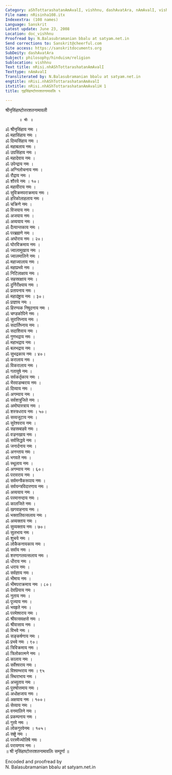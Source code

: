 ```yaml
---
Category: aShTottarashatanAmAvalI, vishhnu, dashAvatAra, nAmAvalI, vishnu
File name: nRisinha108.itx
Indexextra: (108 names)
Language: Sanskrit
Latest update: June 23, 2008
Location: doc_vishhnu
Proofread by: N.Balasubramanian bbalu at satyam.net.in
Send corrections to: Sanskrit@cheerful.com
Site access: https://sanskritdocuments.org
SubDeity: dashAvatAra
Subject: philosophy/hinduism/religion
Sublocation: vishhnu
Text title: nRisi.nhAShTottarashatanAmAvalI
Texttype: nAmAvalI
Transliterated by: N.Balasubramanian bbalu at satyam.net.in
engtitle: nRisi.nhAShTottarashatanAmAvalI
itxtitle: nRisi.nhAShTottarashatanAmAvaliH 1
title: नृइसिंहाष्टोत्तरशतनामावलिः १

---
```

  
 श्रीनृसिंहाष्टोत्तरशतनामावली   
  
          ॥ श्रीः ॥  
  
ॐ श्रीनृसिंहाय नमः ।  
ॐ महासिंहाय नमः ।  
ॐ दिव्यसिंहाय नमः ।  
ॐ महाबलाय नमः ।  
ॐ उग्रसिंहाय नमः ।  
ॐ महादेवाय नमः ।  
ॐ उपेन्द्राय नमः ।  
ॐ अग्निलोचनाय नमः ।  
ॐ रौद्राय नमः ।  
ॐ शौरये नमः । १०।  
ॐ महावीराय नमः ।  
ॐ सुविक्रमपराक्रमाय नमः ।  
ॐ हरिकोलाहलाय नमः ।  
ॐ चक्रिणे नमः ।  
ॐ विजयाय नमः ।  
ॐ अजयाय नमः ।  
ॐ अव्ययाय नमः ।  
ॐ दैत्यान्तकाय नमः ।  
ॐ परब्रह्मणे नमः ।  
ॐ अघोराय नमः । २०।  
ॐ घोरविक्रमाय नमः ।  
ॐ ज्वालामुखाय नमः ।  
ॐ ज्वालमालिने नमः ।  
ॐ महाज्वालाय नमः ।  
ॐ महाप्रभवे नमः ।  
ॐ निटिलाक्षाय नमः ।  
ॐ सहस्राक्षाय नमः ।  
ॐ दुर्निरीक्ष्याय नमः ।  
ॐ प्रतापनाय नमः ।  
ॐ महादंष्ट्राय नमः । ३०।  
ॐ प्राज्ञाय नमः ।  
ॐ हिरण्यक निषूदनाय नमः ।  
ॐ चण्डकोपिने नमः ।  
ॐ सुरारिघ्नाय नमः ।  
ॐ सदार्तिघ्नाय नमः ।  
ॐ सदाशिवाय नमः ।  
ॐ गुणभद्राय नमः ।  
ॐ महाभद्राय नमः ।  
ॐ बलभद्राय नमः ।  
ॐ सुभद्रकाय नमः । ४०।  
ॐ करालाय नमः ।  
ॐ विकरालाय नमः ।  
ॐ गतायुषे नमः ।  
ॐ सर्वकर्तृकाय नमः ।  
ॐ भैरवाडम्बराय नमः ।  
ॐ दिव्याय नमः ।  
ॐ अगम्याय नमः ।  
ॐ सर्वशत्रुजिते नमः ।  
ॐ अमोघास्त्राय नमः ।  
ॐ शस्त्रधराय नमः । ५०।  
ॐ सव्यजूटाय नमः ।  
ॐ सुरेश्वराय नमः ।  
ॐ सहस्रबाहवे नमः ।  
ॐ वज्रनखाय नमः ।  
ॐ सर्वसिद्धये नमः ।  
ॐ जनार्दनाय नमः ।  
ॐ अनन्ताय नमः ।  
ॐ भगवते नमः ।  
ॐ स्थूलाय नमः ।  
ॐ अगम्याय नमः । ६०।  
ॐ परावराय नमः ।  
ॐ सर्वमन्त्रैकरूपाय नमः ।  
ॐ सर्वयन्त्रविदारणाय नमः ।  
ॐ अव्ययाय नमः ।  
ॐ परमानन्दाय नमः ।  
ॐ कालजिते नमः ।  
ॐ खगवाहनाय नमः ।  
ॐ भक्तातिवत्सलाय नमः ।  
ॐ अव्यक्ताय नमः ।  
ॐ सुव्यक्ताय नमः । ७०।  
ॐ सुलभाय नमः ।  
ॐ शुचये नमः ।  
ॐ लोकैकनायकाय नमः ।  
ॐ सर्वाय नमः ।  
ॐ शरणागतवत्सलाय नमः ।  
ॐ धीराय नमः ।  
ॐ धराय नमः ।  
ॐ सर्वज्ञाय नमः ।  
ॐ भीमाय नमः ।  
ॐ भीमपराक्रमाय नमः । ८०।  
ॐ देवप्रियाय नमः ।  
ॐ नुताय नमः ।  
ॐ पूज्याय नमः ।  
ॐ भवहृते नमः ।  
ॐ परमेश्वराय नमः ।  
ॐ श्रीवत्सवक्षसे नमः ।  
ॐ श्रीवासाय नमः ।  
ॐ विभवे नमः ।  
ॐ सङ्कर्षणाय नमः ।  
ॐ प्रभवे नमः । ९०।  
ॐ त्रिविक्रमाय नमः ।  
ॐ त्रिलोकात्मने नमः ।  
ॐ कालाय नमः ।  
ॐ सर्वेश्वराय नमः ।  
ॐ विश्वम्भराय नमः । ९५  
ॐ स्थिराभाय नमः ।  
ॐ अच्युताय नमः ।  
ॐ पुरुषोत्तमाय नमः ।  
ॐ अधोक्षजाय नमः ।  
ॐ अक्षयाय नमः । १००।  
ॐ सेव्याय नमः ।  
ॐ वनमालिने नमः ।  
ॐ प्रकम्पनाय नमः ।  
ॐ गुरवे नमः ।  
ॐ लोकगुरवेनमः । १०५।  
ॐ स्रष्ट्रे नमः ।  
ॐ परस्मैज्योतिषे नमः ।  
ॐ परायणाय नमः ।  
॥ श्री नृसिंहाष्टोत्तरशतनामावलिः सम्पूर्णा ॥  
  
  
Encoded and proofread by  
N. Balasubramanian bbalu at satyam.net.in  
  
